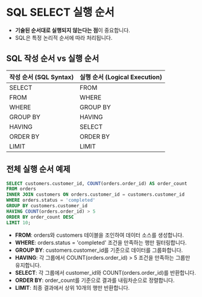# SQL SELECT 실행 순서
- **기술된 순서대로 실행되지 않는다는 점**이 중요합니다.
- SQL은 특정 논리적 순서에 따라 처리됩니다.

## SQL 작성 순서 vs 실행 순서
|작성 순서 (SQL Syntax)|실행 순서 (Logical Execution)|
|-------|------|
|SELECT|FROM|
|FROM|WHERE|
|WHERE|GROUP BY|
|GROUP BY|HAVING|
|HAVING|SELECT|
|ORDER BY|ORDER BY|
|LIMIT|LIMIT|

## 전체 실행 순서 예제
```sql
SELECT customers.customer_id, COUNT(orders.order_id) AS order_count
FROM orders
INNER JOIN customers ON orders.customer_id = customers.customer_id
WHERE orders.status = 'completed'
GROUP BY customers.customer_id
HAVING COUNT(orders.order_id) > 5
ORDER BY order_count DESC
LIMIT 10;
```
- **FROM**: orders와 customers 테이블을 조인하여 데이터 소스를 생성합니다.
- **WHERE**: orders.status = 'completed' 조건을 만족하는 행만 필터링합니다.
- **GROUP BY**: customers.customer_id를 기준으로 데이터를 그룹화합니다.
- **HAVING**: 각 그룹에서 COUNT(orders.order_id) > 5 조건을 만족하는 그룹만 유지합니다.
- **SELECT**: 각 그룹에서 customer_id와 COUNT(orders.order_id)를 반환합니다.
- **ORDER BY**: order_count를 기준으로 결과를 내림차순으로 정렬합니다.
- **LIMIT**: 최종 결과에서 상위 10개의 행만 반환합니다.